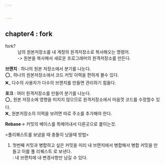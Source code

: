 ```yaml
---


---
```


<h2 id="chapter4--fork">chapter4 : fork</h2>
<dl>
<dt>fork?</dt>
<dd>남의 원본저장소를 내 계정의 원격저장소로 복사해오는 명령어.<br>
-&gt; 원본을 복사해서 새로운 프로그래머의 원격저장소를 만든다.</dd>
</dl>
<p><strong>브랜치</strong> : 하나의 원본 저장소에서 분기를 나눈다.<br>
⭕_ 하나의 원본저장소에서 코드 커밋 이력을 편하게 볼수 있다.<br>
❌_ 다수의 사용자가 다수의 브랜치를 만들면 관리하기 힘들다.</p>
<p><strong>포크</strong>  : 여러 원격저장소를 만들어 분기를 나눈다.<br>
⭕_ 원본 저장소에 영향을 미치지 않으므로 원격저장소에서 마음껏 코드를 수정할수 있다.<br>
❌_ 원본저장소의 이력을 보려면 따로 주소를 추가해야 한다.</p>
<p><strong>Rebase</strong>-&gt; 커밋의 베이스를 똑떼어내서 다른곳으로 붙이는것.</p>
<p>&lt;풀리퀘스트를 보냈을 때 충돌이 났을때 방법&gt;</p>
<ol>
<li>첫번째 커밋과 병합하고 싶은 커밋을 미리 내 브랜치에서 병합해서 병합 커밋을 만들고 이를 풀 리퀘스트 로 보낸다.<br>
: 내 브랜치에 내 변경사항만 남길 수 있다.</li>
</ol>

